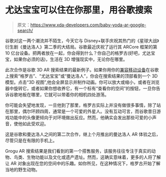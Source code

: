 # 尤达宝宝可以住在你那里，用谷歌搜索

> 原文：<https://www.xda-developers.com/baby-yoda-ar-google-search/>

谷歌对这一两个潮流并不陌生，今天它与 Disney+联手庆祝其热门的《星球大战》衍生剧《曼达洛人》第二季的大结局。谷歌最近庆祝了运行其 ARCore 框架的第 10 亿台设备。把两者放在一起，你会得到什么？你自己的格罗古(好吧，尤达宝宝，如果你必须的话)，生活在 3D 增强现实中，无论你在哪里。

此次合作是谷歌 3D AR 搜索结果的最新例子。如果你用你的[兼容移动设备](https://developers.google.com/ar/discover/supported-devices)在谷歌上搜索“格罗古”、“尤达宝宝”或“曼达洛人”，你会在搜索结果的顶部看到一个 3D 模型。点击“3D 视图”,他会全屏显示并制作动画。你可以放大或缩小，或者在浏览器中旋转它，或者如果你想收养它，有一个标有“查看你的空间”的按钮，一旦你告诉谷歌地板在哪里，它就可以带着你的相机四处游荡。

你可能会失望地发现，一旦他到了那里，格罗古实际上并没有做很多事情，除了站在那里，偶尔环顾四周，通常是一个可爱的外星人。没有互动可言，而谷歌昔日游戏功能中的头像更倾向于对环境做出反应。然而，他确实会发出那些可爱的小声音，使他如此受欢迎。

这是谷歌和曼达洛人之间的第二次合作，继上个月推出的曼达洛人 AR 体验之后，尽管只是在有限的手机上。

Grogu AR 搜索结果是我们看到的第一个搭售服务，该服务往往专注于真实的动物、鸟类、生物功能以及文化或遗产遗址。然而，这确实意味着，更多的人将了解让 AR 对象出现在您的空间中的乐趣。如你所见，在这种情况下，格罗古开始了解当地的野生动物。